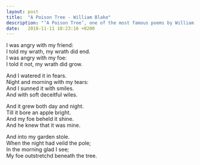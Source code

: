 ```yaml
---
layout: post
title:  "A Poison Tree - William Blake"
description: "‘A Poison Tree’, one of the most famous poems by William Blake (1757-1827), was first published in Blake’s 1794 volume Songs of Experience"
date:   2018-11-11 10:23:16 +0200
---
```


I was angry with my friend:  
I told my wrath, my wrath did end.  
I was angry with my foe:  
I told it not, my wrath did grow.  

And I watered it in fears.  
Night and morning with my tears:  
And I sunned it with smiles.  
And with soft deceitful wiles.  

And it grew both day and night.  
Till it bore an apple bright.  
And my foe beheld it shine.  
And he knew that it was mine.  

And into my garden stole.  
When the night had veild the pole;  
In the morning glad I see;  
My foe outstretchd beneath the tree.  